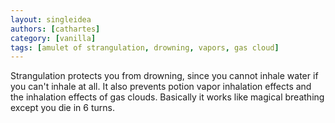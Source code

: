 ```yaml
---
layout: singleidea
authors: [cathartes]
category: [vanilla]
tags: [amulet of strangulation, drowning, vapors, gas cloud]
---
```

Strangulation protects you from drowning, since you cannot inhale water if you
can't inhale at all. It also prevents potion vapor inhalation effects and the
inhalation effects of gas clouds. Basically it works like magical breathing
except you die in 6 turns.
